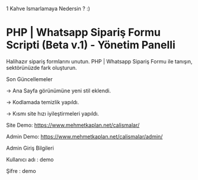 1 Kahve Ismarlamaya Nedersin ? :)

# PHP | Whatsapp Sipariş Formu Scripti (Beta v.1) - Yönetim Panelli

Halihazır sipariş formlarını unutun. PHP | Whatsapp Sipariş Formu ile tanışın, sektörünüzde fark oluşturun.

Son Güncellemeler

-> Ana Sayfa görünümüne yeni stil eklendi.

-> Kodlamada temizlik yapıldı.

-> Kısmı site hızı iyileştirmeleri yapıldı.

Site Demo: https://www.mehmetkaplan.net/calismalar/

Admin Demo: https://www.mehmetkaplan.net/calismalar/admin/

Admin Giriş Bilgileri

Kullanıcı adı : demo

Şifre : demo

